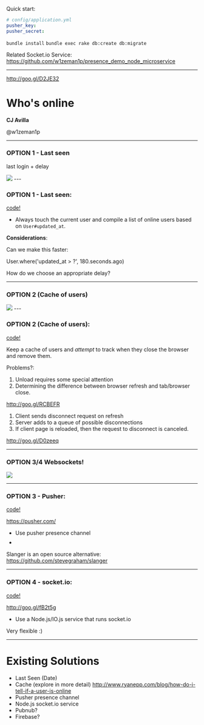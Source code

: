 Quick start:

```yml
# config/application.yml
pusher_key: 
pusher_secret: 
```

`bundle install`
`bundle exec rake db:create db:migrate`

Related Socket.io Service:
https://github.com/w1zeman1p/presence_demo_node_microservice

---

http://goo.gl/D2JE32

# Who's online

**CJ Avilla**

@w1zeman1p

---

### OPTION 1 - Last seen

last login + delay

<img src="http://www.curata.com/blog/wp-content/uploads/2015/01/web-traffic-meme.jpg">
---

### OPTION 1 - Last seen:

[code!](https://gist.github.com/w1zeman1p/17ae623444e9e85609e2)

+ Always touch the current user and
compile a list of online users based on `User#updated_at`.

**Considerations**: 

Can we make this faster:

User.where('updated_at > ?', 180.seconds.ago)

How do we choose an appropriate delay?

---

### OPTION 2 (Cache of users)
<img src="http://www.quickmeme.com/img/6f/6f959f1ae43f3f29bd3b0ff2cbe686c96f96c631c6e90f844c264e2b25691b25.jpg">
---

### OPTION 2 (Cache of users):

[code!](https://gist.github.com/w1zeman1p/998aa864ba99d4ef866e)

Keep a cache of users and _attempt_ to track when they close the browser and
remove them.

Problems?:

1. Unload requires some special attention
2. Determining the difference between browser refresh and tab/browser close.


http://goo.gl/RCBEFR

1. Client sends disconnect request on refresh
2. Server adds to a queue of possible disconnections
3. If client page is reloaded, then the request to disconnect is canceled.

http://goo.gl/D0zeeq

---

### OPTION 3/4 Websockets!

<img src="http://cdn.meme.am/instances/500x/54276715.jpg">

---

### OPTION 3 - Pusher:

[code!](https://gist.github.com/w1zeman1p/980db3be732dabe180eb)

https://pusher.com/

+ Use pusher presence channel
+ $$$$


Slanger is an open source alternative:
https://github.com/stevegraham/slanger

---

### OPTION 4 - socket.io:

[code!](https://gist.github.com/w1zeman1p/a0203e494283aaf4bda9)

http://goo.gl/fB2t5g

+ Use a Node.js/IO.js service that runs socket.io

Very flexible :)

---

# Existing Solutions
+ Last Seen (Date)
+ Cache (explore in more detail)
http://www.ryanepp.com/blog/how-do-i-tell-if-a-user-is-online
+ Pusher presence channel
+ Node.js socket.io service
+ Pubnub?
+ Firebase?

